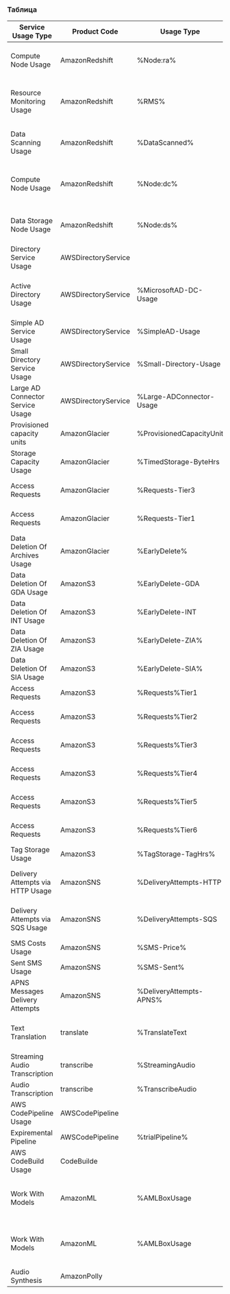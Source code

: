 ### Таблица

| Service Usage Type                                                                                       | Product Code        | Usage Type               | [lineItem/Operation] | lineItem/LineItemDescription |   |   | Russian similar programs          | Meaning  |
|----------------------------------------------------------------------------------------------------------|---------------------|--------------------------|----------------------|------------------------------|---|---|-----------------------|---|
| Compute Node Usage                                                                 | AmazonRedshift      | %Node:ra%                |                      |                              |   |   | ClickHouse in Yandex Managed Service          | Similar functionality of nodes in a cluster  |
| Resource Monitoring Usage | AmazonRedshift      | %RMS%                    |                      |                              |   |   | ClickHouse in Yandex Managed Service         | Comparable resource usage monitoring features |
| Data Scanning Usage                                                                                         | AmazonRedshift      | %DataScanned%            |                      |                              |   |   | ClickHouse in Yandex Managed Service | Similar costs for data transfer  |
| Compute Node Usage | AmazonRedshift  |   %Node:dc%                |                      |                              |   |   | ClickHouse in Yandex Managed Service | Similar functionality of computational nodes  |
| Data Storage Node Usage | AmazonRedshift      |%Node:ds%                |                      |                              |   |   | ClickHouse in Yandex Managed Service | Similar backup functionality |
| Directory Service Usage | AWSDirectoryService |                          |                      | Tax%                         |   |   | Yandex.Directory |Management of directory services   |
| Active Directory Usage | AWSDirectoryService | %MicrosoftAD-DC-Usage    |                      |                              |   |   | Yandex.Directory |Usage of Microsoft AD domain controller service |
| Simple AD Service Usage | AWSDirectoryService | %SimpleAD-Usage          |                      |                              |   |   | Yandex.Directory | Usage of Simple AD  |
| Small Directory Service Usage | AWSDirectoryService | %Small-Directory-Usage   |                      |                              |   |   | Yandex.Directory                  | Usage of small directory service |
| Large AD Connector Service Usage | AWSDirectoryService | %Large-ADConnector-Usage |                      |                              |   |   | Yandex.Directory | Usage of service with large AD Connector |
| Provisioned capacity units                                                                               | AmazonGlacier       | %ProvisionedCapacityUnit |                      |                              |   |   | Yandex Object Storage | Costs for provisioned capacity  |
| Storage Capacity Usage | AmazonGlacier       | %TimedStorage-ByteHrs    |                      |                              |   |   | Yandex Object Storage | Costs for storing data over time   |
| Access Requests                                                        | AmazonGlacier       | %Requests-Tier3          |                      |                              |   |   | Yandex Object Storage | Costs for queries to data  |
| Access Requests                               | AmazonGlacier       | %Requests-Tier1          |                      |                              |   |   | Yandex Object Storage | Costs for higher-level requests  |
| Data Deletion Of Archives Usage                          | AmazonGlacier       | %EarlyDelete%            |                      |                              |   |   | Yandex Object Storage |Costs for early data deletion   |
| Data Deletion Of GDA Usage | AmazonS3            | %EarlyDelete-GDA         |                      |                              |   |   | Yandex Object Storage |Costs for early data deletion   |
| Data Deletion Of INT Usage                           | AmazonS3            | %EarlyDelete-INT         |                      |                              |   |   | Yandex Object Storage | Costs for early data deletion  |
| Data Deletion Of ZIA Usage              | AmazonS3            | %EarlyDelete-ZIA%        |                      |                              |   |   | Yandex Object Storage | Costs for early data deletion  |
| Data Deletion Of SIA Usage          | AmazonS3            | %EarlyDelete-SIA%        |                      |                              |   |   | Yandex Object Storage | Costs for early data deletion   |
| Access Requests                                                                        | AmazonS3            | %Requests%Tier1          |                      |                              |   |   | Yandex Object Storage |Costs for low-level queries   |
| Access Requests                                                                                    | AmazonS3            | %Requests%Tier2          |                      |                              |   |   | Yandex Object Storage | Costs for medium-level queries |
| Access Requests                                                                                         | AmazonS3            | %Requests%Tier3          |                      |                              |   |   | Yandex Object Storage | Costs for high-level queries |
| Access Requests                                                                                     | AmazonS3            | %Requests%Tier4          |                      |                              |   |   | Yandex Object Storage |Costs for extraordinary-level queries   |
| Access Requests                                                                                    | AmazonS3            | %Requests%Tier5          |                      |                              |   |   | Yandex Object Storage |Costs for extreme-level queries   |
| Access Requests                                                                               | AmazonS3            | %Requests%Tier6          |                      |                              |   |   | Yandex Object Storage | Costs for maximum-level queries  |
| Tag Storage Usage                                                               | AmazonS3            | %TagStorage-TagHrs%      |                      |                              |   |   | Yandex Object Storage |Costs for storing tags   |
| Delivery Attempts via HTTP Usage                                                                                        | AmazonSNS           | %DeliveryAttempts-HTTP   |                      |                              |   |   | Yandex Message Queue                  |Costs for delivery attempts via HTTP   |
| Delivery Attempts via SQS Usage                                                                                         | AmazonSNS           | %DeliveryAttempts-SQS    |                      |                              |   |   | Yandex Message Queue                  | Costs for delivery attempts via SQS  |
| SMS Costs Usage                                                                                            | AmazonSNS           | %SMS-Price%              |                      |                              |   |   | Yandex Message Queue                  | Costs for SMS  |
| Sent SMS Usage                                                                                      | AmazonSNS           | %SMS-Sent%               |                      |                              |   |   | Yandex Message Queue                  | Number of sent SMS  |
| APNS Messages Delivery Attempts                                                                                         | AmazonSNS           | %DeliveryAttempts-APNS%  |                      |                              |   |   | Yandex Message Queue                  | Costs for delivery attempts via APNS  |
| Text Translation                                                                                          | translate           | %TranslateText           |                      |                              |   |   | Yandex.Translate      | Text transformation using machine translation  |
| Streaming Audio Transcription                                                                                          | transcribe          | %StreamingAudio          | %StreamingAudio      |                              |   |   | Yandex SpeechKit      |Transcription of streaming audio   |
| Audio Transcription                                                                                       | transcribe          | %TranscribeAudio         | TranscribeAudio      |                              |   |   | Yandex SpeechKit      | Audio transcription  |
| AWS CodePipeline Usage                                                                                                      | AWSCodePipeline     |                          |                      | Tax%                         |   |   |                       |   |
| Expiremental Pipeline                                                                                          | AWSCodePipeline     | %trialPipeline%          |                      |                              |   |   |                   |   |
| AWS CodeBuild Usage                                                                                         | CodeBuilde          |                          |                      |                              |   |   |                       |   |
| Work With Models                                                                          | AmazonML            | %AMLBoxUsage             | TrainModel           |                              |   |   | Yandex DataSphere     |Usage of computational resources for machine learning   |
| Work With Models                                                                        | AmazonML            | %AMLBoxUsage             | EvaluateModel        |                              |   |   | Yandex DataSphere     | Usage of computational resources for machine learning  |
| Audio Synthesis                                                                                       | AmazonPolly         |                          |                      |                              |   |   |     |   |
